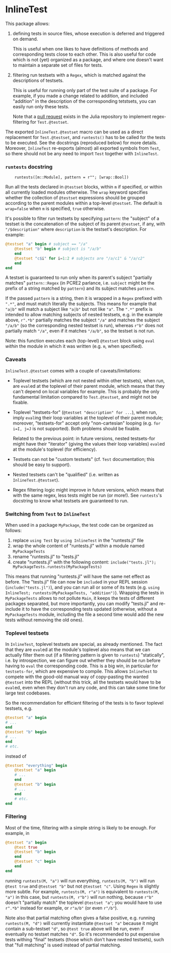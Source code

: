# InlineTest

This package allows:

1. defining tests in source files, whose execution is deferred and triggered on demand.

   This is useful when one likes to have definitions of methods and
   corresponding tests close to each other. This is also useful for code which
   is not (yet) organized as a package, and where one doesn't want to maintain a
   separate set of files for tests.

2. filtering run testsets with a `Regex`, which is matched against the
   descriptions of testsets.

   This is useful for running only part of the test suite of a package. For
   example, if you made a change related to addition, and included "addition" in
   the description of the corresponding tetstsets, you can easily run only these
   tests.

   Note that a [pull request](https://github.com/JuliaLang/julia/pull/33672)
   exists in the Julia repository to implement regex-filtering for
   `Test.@testset`.

The exported `InlineTest.@testset` macro can be used as a direct replacement for
`Test.@testset`, and `runtests()` has to be called for the tests to be executed.
See the docstrings (reproduced below) for more details. Moreover, `InlineTest`
re-exports (almost) all exported symbols from `Test`, so there should not be any
need to import `Test` together with `InlineTest`.

### `runtests` docstring

```
    runtests([m::Module], pattern = r""; [wrap::Bool])
```
Run all the tests declared in `@testset` blocks, within `m` if specified,
or within all currently loaded modules otherwise.
The `wrap` keyword specifies whether the collection of `@testset` expressions
should be grouped according to the parent modules within a top-level `@testset`.
The default is `wrap=false` when `m` is specified, `true` otherwise.

It's possible to filter run testsets by specifying `pattern`: the "subject" of a
testset is the concatenation of the subject of its parent `@testset`, if any,
with `"/$description"` where `description` is the testset's description.
For example:
```julia
@testset "a" begin # subject == "/a"
    @testset "b" begin # subject is "/a/b"
    end
    @testset "c$i" for i=1:2 # subjects are "/a/c1" & "/a/c2"
    end
end
```
A testset is guaranteed to run only when its parent's subject "partially matches"
`pattern::Regex` (in PCRE2 parlance, i.e. `subject` might be the prefix of a string
matched by `pattern`) and its subject matches `pattern`.

If the passed `pattern` is a string, then it is wrapped in a `Regex` prefixed with
`".*"`, and must match literally the subjects.
This means for example that `"a|b"` will match a subject like `"a|b"` but not like `"a"`.
The `".*"` prefix is intended to allow matching subjects of nested testsets,
e.g. in the example above, `r".*b"` partially matches the subject `"/a"` and
matches the subject `"/a/b"` (so the corresponding nested testset is run),
whereas `r"b"` does not partially match `"/a"`, even if it matches `"/a/b"`,
so the testset is not run.

Note: this function executes each (top-level) `@testset` block using `eval` *within* the
module in which it was written (e.g. `m`, when specified).

### Caveats

`InlineTest.@testset` comes with a couple of caveats/limitations:

* Toplevel testsets (which are not nested within other testsets), when run, are
  `eval`ed at the toplevel of their parent module, which means that they can't
  depend on local variables for example. This is probably the only fundamental
  limitation compared to `Test.@testset`, and might not be fixable.

* Toplevel "testsets-for" (`@testset "description" for ...`), when run, imply
  `eval`ing their loop variables at the toplevel of their parent module;
  moreover, "testsets-for" accept only "non-cartesian" looping (e.g. `for i=I,
  j=J` is not supported). Both problems should be fixable.

  Related to the previous point: in future versions, nested testsets-for might
  have their "iterator" (giving the values their loop variables) `eval`ed at the
  module's toplevel (for efficiency).

* Testsets can not be "custom testsets" (cf. `Test` documentation; this should
  be easy to support).

* Nested testsets can't be "qualified" (i.e. written as `InlineTest.@testset`).

* Regex filtering logic might improve in future versions, which means that with
  the same regex, less tests might be run (or more!). See `runtests`'s docstring
  to know what testsets are guaranteed to run.

### Switching from `Test` to `InlineTest`

When used in a package `MyPackage`, the test code can be organized as follows:
1. replace `using Test` by `using InlineTest` in the "runtests.jl" file
2. wrap the whole content of "runtests.jl" within a module named `MyPackageTests`
3. rename "runtests.jl" to "tests.jl"
4. create "runtests.jl" with the following content:
   `include("tests.jl"); MyPackageTests.runtests(MyPackageTests)`

This means that running "runtests.jl" will have the same net effect as before.
The "tests.jl" file can now be `include`d in your REPL session (`include("tests.jl")`),
and you can run all or some of its tests
(e.g. `using InlineTest; runtests(MyPackageTests, "addition")`).
Wrapping the tests in `MyPackageTests` allows to not pollute `Main`, it keeps the tests
of different packages separated, but more importantly, you can modify "tests.jl" and
re-include it to have the corresponding tests updated (otherwise, without
a `MyPackageTests` module, including the file a second time would add the new tests
without removing the old ones).

### Toplevel testsets

In `InlineTest`, toplevel testsets are special, as already mentioned. The fact
that they are `eval`ed at the module's toplevel also means that we can actually
filter them out (if a filtering pattern is given to `runtests`) "statically",
i.e. by introspection, we can figure out whether they should be run before
having to `eval` the corresponding code. This is a big win, in particular for
`testsets-for`, which are expensive to compile. This allows `InlineTest` to
compete with the good-old manual way of copy-pasting the wanted `@testset` into
the REPL (without this trick, all the testsets would have to be `eval`ed, even
when they don't run any code, and this can take some time for large test
codebases.

So the recommendation for efficient filtering of the tests is to favor toplevel
testsets, e.g.

```julia
@testset "a" begin
# ...
end
@testset "b" begin
# ...
end
# etc.
```
instead of
```julia
@testset "everything" begin
    @testset "a" begin
    # ...
    end
    @testset "b" begin
    # ...
    end
    # etc.
end
```

### Filtering

Most of the time, filtering with a simple string is likely to be enough. For example, in
```julia
@testset "a" begin
    @test true
    @testset "b" begin
    end
    @testset "c" begin
    end
end
```

running `runtests(M, "a")` will run everything, `runtests(M, "b")` will run
`@test true` and `@testset "b"` but not `@testset "c"`. Using `Regex` is
slightly more subtle. For example, `runtests(M, r"a")` is equivalent to
`runtests(M, "a")` in this case, but `runtests(M, r"b")` will run nothing,
because `r"b"` doesn't "partially match" the toplevel `@testset "a"`; you would
have to use `r".*b"` instead for example, or `r"a/b"` (or even `r"/b"`).

Note also that partial matching often gives a false positive, e.g. running
`runtests(M, "d")` will currently instantiate `@testset "a"` because it might
contain a sub-testset `"d"`, so `@test true` above will be run, even if
eventually no testset matches `"d"`. So it's recommended to put expensive tests
withing "final" testsets (those which don't have nested testsets), such that
"full matching" is used instead of partial matching.
